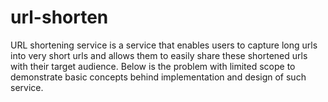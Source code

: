 # url-shorten
URL shortening service is a service that enables users to capture long urls into very short urls and allows them to easily share these shortened urls with their target audience. Below is the problem with limited scope to demonstrate basic concepts behind implementation and design of such service. 
